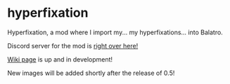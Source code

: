 # hyperfixation
Hyperfixation, a mod where I import my... my hyperfixations... into Balatro.

Discord server for the mod is [right over here!](https://discord.gg/QwJtrdy4xS)

[Wiki page](https://balatromods.miraheze.org/wiki/Hyperfixation) is up and in development!

New images will be added shortly after the release of 0.5!